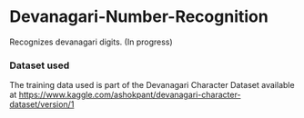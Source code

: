 # Devanagari-Number-Recognition
Recognizes devanagari digits. (In progress)

### Dataset used
The training data used is part of the Devanagari Character Dataset available at https://www.kaggle.com/ashokpant/devanagari-character-dataset/version/1 
